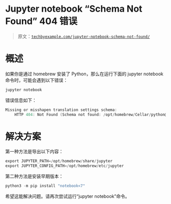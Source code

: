 # Jupyter notebook “Schema Not Found” 404 错误

> 原文：[`techbyexample.com/jupyter-notebook-schema-not-found/`](https://techbyexample.com/jupyter-notebook-schema-not-found/)

# **概述**

如果你是通过 homebrew 安装了 Python，那么在运行下面的 jupyter notebook 命令时，可能会遇到以下错误：

```go
jupyter notebook
```

错误信息如下：

```go
Missing or misshapen translation settings schema:
    HTTP 404: Not Found (Schema not found: /opt/homebrew/Cellar/python@3.10/3.10.12/Frameworks/Python.framework/Versions/3.10/share/jupyter/lab/schemas/@jupyterlab/translation-extension/plugin.json)
```

# 解决方案

第一种方法是导出以下内容：

```go
export JUPYTER_PATH=/opt/homebrew/share/jupyter
export JUPYTER_CONFIG_PATH=/opt/homebrew/etc/jupyter
```

第二种方法是安装早期版本：

```go
python3 -m pip install "notebook<7"
```

希望这能解决问题。请再次尝试运行“jupyter notebook”命令。

